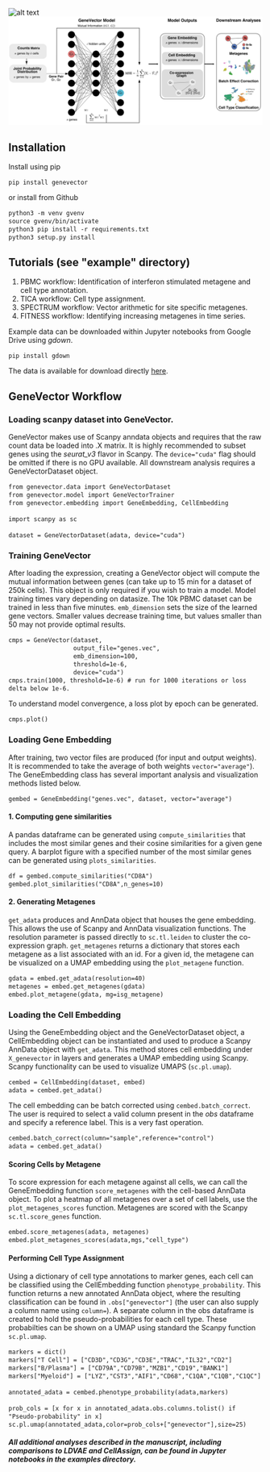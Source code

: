 ![alt text](https://github.com/nceglia/genevector/blob/main/logo.png?raw=true)
![alt text](framework.png?raw=true)

## Installation

Install using pip
```
pip install genevector
```
or install from Github
```
python3 -m venv gvenv
source gvenv/bin/activate
python3 pip install -r requirements.txt
python3 setup.py install
```
## Tutorials (see "example" directory)

1. PBMC workflow: Identification of interferon stimulated metagene and cell type annotation.
2. TICA workflow: Cell type assignment.
3. SPECTRUM workflow: Vector arithmetic for site specific metagenes.
4. FITNESS workflow: Identifying increasing metagenes in time series.

Example data can be downloaded within Jupyter notebooks from Google Drive using *gdown*.
```
pip install gdown
```
The data is available for download directly
[here](https://drive.google.com/drive/folders/1ZRsdnlu9MSaRm4t_w_glD5XTqrY6CnIY?usp=sharing).

## GeneVector Workflow

### Loading scanpy dataset into GeneVector.
GeneVector makes use of Scanpy anndata objects and requires that the raw count data be loaded into .X matrix. It is highly recommended to subset genes using the *seurat_v3* flavor in Scanpy. The ```device="cuda"``` flag should be omitted if there is no GPU available. All downstream analysis requires a GeneVectorDataset object.

```
from genevector.data import GeneVectorDataset
from genevector.model import GeneVectorTrainer
from genevector.embedding import GeneEmbedding, CellEmbedding

import scanpy as sc

dataset = GeneVectorDataset(adata, device="cuda")
```

### Training GeneVector
After loading the expression, creating a GeneVector object will compute the mutual information between genes (can take up to 15 min for a dataset of 250k cells). This object is only required if you wish to train a model. Model training times vary depending on datasize. The 10k PBMC dataset can be trained in less than five minutes. ```emb_dimension``` sets the size of the learned gene vectors. Smaller values decrease training time, but values smaller than 50 may not provide optimal results.

```
cmps = GeneVector(dataset,
                  output_file="genes.vec",
                  emb_dimension=100,
                  threshold=1e-6,
                  device="cuda")
cmps.train(1000, threshold=1e-6) # run for 1000 iterations or loss delta below 1e-6.
```

To understand model convergence, a loss plot by epoch can be generated.

```
cmps.plot()
```

### Loading Gene Embedding
After training, two vector files are produced (for input and output weights). It is recommended to take the average of both weights ```vector="average"```). The GeneEmbedding class has several important analysis and visualization methods listed below.

```
gembed = GeneEmbedding("genes.vec", dataset, vector="average")
```

#### 1. Computing gene similarities
A pandas dataframe can be generated using ```compute_similarities``` that includes the most similar genes and their cosine similarities for a given gene query. A barplot figure with a specified number of the most similar genes can be generated using ```plots_similarities```.

```
df = gembed.compute_similarities("CD8A")
gembed.plot_similarities("CD8A",n_genes=10)
```

#### 2. Generating Metagenes
```get_adata``` produces and AnnData object that houses the gene embedding. This allows the use of Scanpy and AnnData visualization functions. The resolution parameter is passed directly to ```sc.tl.leiden``` to cluster the co-expression graph. ```get_metagenes``` returns a dictionary that stores each metagene as a list associated with an id. For a given id, the metagene can be visualized on a UMAP embedding using the ```plot_metagene``` function.

```
gdata = embed.get_adata(resolution=40)
metagenes = embed.get_metagenes(gdata)
embed.plot_metagene(gdata, mg=isg_metagene)
```

### Loading the Cell Embedding

Using the GeneEmbedding object and the GeneVectorDataset object, a CellEmbedding object can be instantiated and used to produce a Scanpy AnnData object with ```get_adata```. This method stores cell embedding under ```X_genevector``` in layers and generates a UMAP embedding using Scanpy. Scanpy functionality can be used to visualize UMAPS (```sc.pl.umap```). 

```
cembed = CellEmbedding(dataset, embed)
adata = cembed.get_adata()
```

The cell embedding can be batch corrected using ```cembed.batch_correct```. The user is required to select a valid column present in the *obs* dataframe and specify a reference label. This is a very fast operation.

```
cembed.batch_correct(column="sample",reference="control")
adata = cembed.get_adata()
```

#### Scoring Cells by Metagene

To score expression for each metagene against all cells, we can call the GeneEmbedding function ```score_metagenes``` with the cell-based AnnData object. To plot a heatmap of all metagenes over a set of cell labels, use the ```plot_metagenes_scores``` function. Metagenes are scored with the Scanpy ```sc.tl.score_genes``` function.

```
embed.score_metagenes(adata, metagenes)
embed.plot_metagenes_scores(adata,mgs,"cell_type")
```

#### Performing Cell Type Assignment

Using a dictionary of cell type annotations to marker genes, each cell can be classified using the CellEmbedding function ```phenotype_probability```. This function returns a new annotated AnnData object, where the resulting classification can be found in ```.obs["genevector"]``` (the user can also supply a column name using ```column=```). A separate column in the obs dataframe is created to hold the pseudo-probabilities for each cell type. These probabilties can be shown on a UMAP using standard the Scanpy function ```sc.pl.umap```.

```
markers = dict()
markers["T Cell"] = ["CD3D","CD3G","CD3E","TRAC","IL32","CD2"]
markers["B/Plasma"] = ["CD79A","CD79B","MZB1","CD19","BANK1"]
markers["Myeloid"] = ["LYZ","CST3","AIF1","CD68","C1QA","C1QB","C1QC"]

annotated_adata = cembed.phenotype_probability(adata,markers)

prob_cols = [x for x in annotated_adata.obs.columns.tolist() if "Pseudo-probability" in x]
sc.pl.umap(annotated_adata,color=prob_cols+["genevector"],size=25)
```

##### *All additional analyses described in the manuscript, including comparisons to LDVAE and CellAssign, can be found in Jupyter notebooks in the examples directory.*
